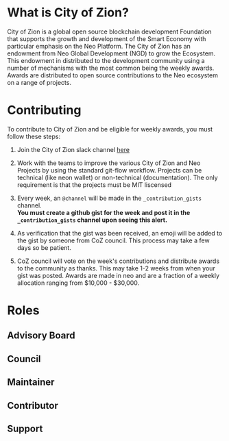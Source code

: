  # What is City of Zion?
 City of Zion is a global open source blockchain development Foundation that supports the growth and development of the Smart Economy
 with particular emphasis on the Neo Platform.  The City of Zion has an endowment from Neo Global Development (NGD) to grow the Ecosystem.
 This endowment in distributed to the development community using a number of mechanisms with the most common being the weekly awards.  Awards are distributed to open source contributions to the Neo ecosystem on a range of projects.
  
 # Contributing
 
 To contribute to City of Zion and be eligible for weekly awards, you must follow these steps:
 
 1.  Join the City of Zion slack channel [here]()
 2. Work with the teams to improve the various City of Zion and Neo Projects by using the standard git-flow workflow.  Projects can be technical (like neon wallet) or non-technical (documentation). The only requirement is that the projects must be MIT liscensed 
 3. Every week, an `@channel` will be made in the `_contribution_gists` channel.  
 <b>You must create a github gist for the week and post it in the `_contribution_gists` channel upon seeing this alert.</b>
 
 4. As verification that the gist was been received, an emoji will be added to the gist by someone from CoZ council. This process may take a few days so be patient.
 5. CoZ council will vote on the week's contributions and distribute awards to the community as thanks.  This may take 1-2 weeks from when your gist was posted. Awards are made in neo and are a fraction of a weekly allocation ranging from $10,000 - $30,000.
 
 # Roles
 
 ## Advisory Board
 ## Council
 ## Maintainer
 ## Contributor
 ## Support
